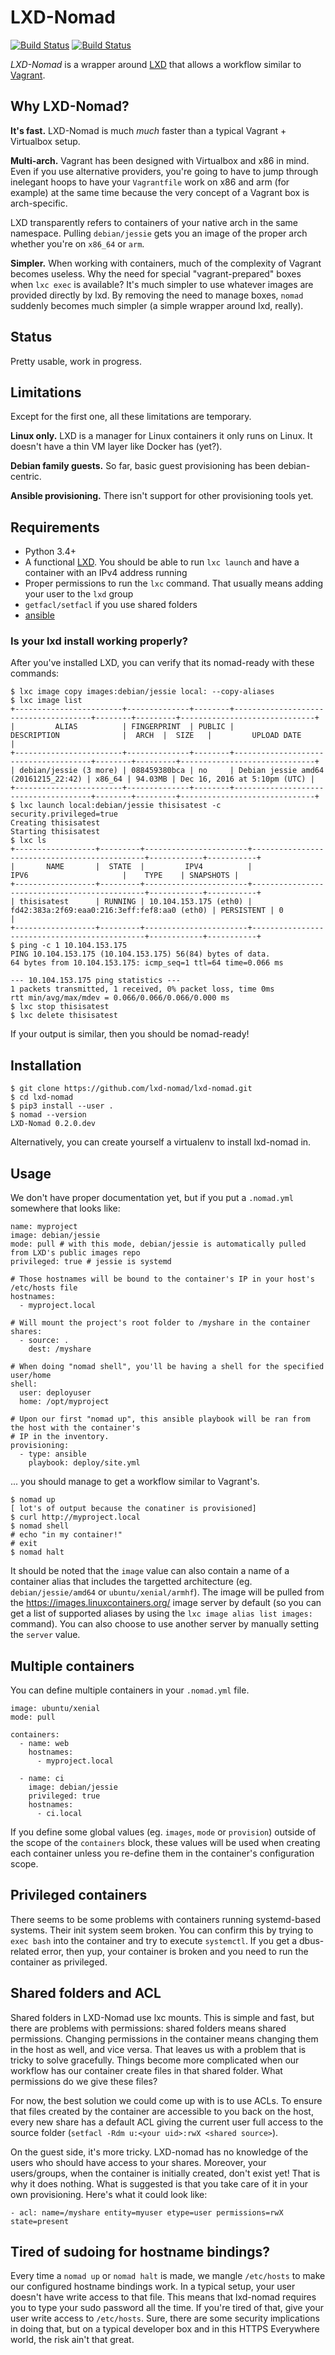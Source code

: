 # LXD-Nomad

[![Build Status](https://img.shields.io/travis/lxd-nomad/lxd-nomad.svg?style=flat-square&branch=master)](https://secure.travis-ci.org/lxd-nomad/lxd-nomad?branch=master)
[![Build Status](https://img.shields.io/codecov/c/github/lxd-nomad/lxd-nomad.svg?style=flat-square&branch=master)](https://codecov.io/github/lxd-nomad/lxd-nomad)

*LXD-Nomad* is a wrapper around [LXD][lxd] that allows a workflow similar to [Vagrant][vagrant].

## Why LXD-Nomad?

**It's fast.** LXD-Nomad is much *much* faster than a typical Vagrant + Virtualbox setup.

**Multi-arch.** Vagrant has been designed with Virtualbox and x86 in mind. Even if you use
alternative providers, you're going to have to jump through inelegant hoops to have your
`Vagrantfile` work on x86 and arm (for example) at the same time because the very concept of a
Vagrant box is arch-specific.

LXD transparently refers to containers of your native arch in the same namespace. Pulling
`debian/jessie` gets you an image of the proper arch whether you're on `x86_64` or `arm`.

**Simpler.** When working with containers, much of the complexity of Vagrant becomes useless. Why
the need for special "vagrant-prepared" boxes when `lxc exec` is available? It's much simpler to
use whatever images are provided directly by lxd. By removing the need to manage boxes, `nomad`
suddenly becomes much simpler (a simple wrapper around lxd, really).

## Status

Pretty usable, work in progress.

## Limitations

Except for the first one, all these limitations are temporary.

**Linux only.** LXD is a manager for Linux containers it only runs on Linux. It doesn't have a thin
VM layer like Docker has (yet?).

**Debian family guests.** So far, basic guest provisioning has been debian-centric.

**Ansible provisioning.** There isn't support for other provisioning tools yet.

## Requirements

* Python 3.4+
* A functional [LXD][lxd]. You should be able to run `lxc launch` and have a container with an IPv4
  address running
* Proper permissions to run the `lxc` command. That usually means adding your user to the `lxd`
  group
* `getfacl/setfacl` if you use shared folders
* [ansible][ansible]

### Is your lxd install working properly?

After you've installed LXD, you can verify that its nomad-ready with these commands:

```
$ lxc image copy images:debian/jessie local: --copy-aliases
$ lxc image list
+------------------------+--------------+--------+--------------------------------------+--------+---------+------------------------------+
|         ALIAS          | FINGERPRINT  | PUBLIC |             DESCRIPTION              |  ARCH  |  SIZE   |         UPLOAD DATE          |
+------------------------+--------------+--------+--------------------------------------+--------+---------+------------------------------+
| debian/jessie (3 more) | 088459380bca | no     | Debian jessie amd64 (20161215_22:42) | x86_64 | 94.03MB | Dec 16, 2016 at 5:10pm (UTC) |
+------------------------+--------------+--------+--------------------------------------+--------+---------+------------------------------+
$ lxc launch local:debian/jessie thisisatest -c security.privileged=true
Creating thisisatest
Starting thisisatest
$ lxc ls
+------------------+---------+-----------------------+----------------------------------------------+------------+-----------+
|       NAME       |  STATE  |         IPV4          |                     IPV6                     |    TYPE    | SNAPSHOTS |
+------------------+---------+-----------------------+----------------------------------------------+------------+-----------+
| thisisatest      | RUNNING | 10.104.153.175 (eth0) | fd42:383a:2f69:eaa0:216:3eff:fef8:aa0 (eth0) | PERSISTENT | 0         |
+------------------+---------+-----------------------+----------------------------------------------+------------+-----------+
$ ping -c 1 10.104.153.175
PING 10.104.153.175 (10.104.153.175) 56(84) bytes of data.
64 bytes from 10.104.153.175: icmp_seq=1 ttl=64 time=0.066 ms

--- 10.104.153.175 ping statistics ---
1 packets transmitted, 1 received, 0% packet loss, time 0ms
rtt min/avg/max/mdev = 0.066/0.066/0.066/0.000 ms
$ lxc stop thisisatest
$ lxc delete thisisatest
```

If your output is similar, then you should be nomad-ready!

## Installation

```
$ git clone https://github.com/lxd-nomad/lxd-nomad.git
$ cd lxd-nomad
$ pip3 install --user .
$ nomad --version
LXD-Nomad 0.2.0.dev
```

Alternatively, you can create yourself a virtualenv to install lxd-nomad in.

## Usage

We don't have proper documentation yet, but if you put a `.nomad.yml` somewhere that looks like:

```
name: myproject
image: debian/jessie
mode: pull # with this mode, debian/jessie is automatically pulled from LXD's public images repo
privileged: true # jessie is systemd

# Those hostnames will be bound to the container's IP in your host's /etc/hosts file
hostnames:
  - myproject.local

# Will mount the project's root folder to /myshare in the container
shares:
  - source: .
    dest: /myshare

# When doing "nomad shell", you'll be having a shell for the specified user/home
shell:
  user: deployuser
  home: /opt/myproject

# Upon our first "nomad up", this ansible playbook will be ran from the host with the container's
# IP in the inventory.
provisioning:
  - type: ansible
    playbook: deploy/site.yml
```

... you should manage to get a workflow similar to Vagrant's.

```
$ nomad up
[ lot's of output because the conatiner is provisioned]
$ curl http://myproject.local
$ nomad shell
# echo "in my container!"
# exit
$ nomad halt
```

It should be noted that the `image` value can also contain a name of a container alias that
includes the targetted architecture (eg. `debian/jessie/amd64` or `ubuntu/xenial/armhf`). The
image will be pulled from the https://images.linuxcontainers.org/ image server by default (so you
can get a list of supported aliases by using the `lxc image alias list images:` command). You can
also choose to use another server by manually setting the `server` value.

## Multiple containers

You can define multiple containers in your `.nomad.yml` file.

```
image: ubuntu/xenial
mode: pull

containers:
  - name: web
    hostnames:
      - myproject.local

  - name: ci
    image: debian/jessie
    privileged: true
    hostnames:
      - ci.local

```

If you define some global values (eg. `images`, `mode` or `provision`) outside of the scope of the
`containers` block, these values will be used when creating each container unless you re-define them
in the container's configuration scope.

## Privileged containers

There seems to be some problems with containers running systemd-based systems. Their init system
seem broken. You can confirm this by trying to `exec bash` into the container and try to execute
`systemctl`. If you get a dbus-related error, then yup, your container is broken and you need to
run the container as privileged.

## Shared folders and ACL

Shared folders in LXD-Nomad use lxc mounts. This is simple and fast, but there are problems with
permissions: shared folders means shared permissions. Changing permissions in the container means
changing them in the host as well, and vice versa. That leaves us with a problem that is tricky
to solve gracefully. Things become more complicated when our workflow has our container create
files in that shared folder. What permissions do we give these files?

For now, the best solution we could come up with is to use ACLs. To ensure that files created
by the container are accessible to you back on the host, every new share has a default ACL giving
the current user full access to the source folder (`setfacl -Rdm u:<your uid>:rwX <shared source>`).

On the guest side, it's more tricky. LXD-nomad has no knowledge of the users who should have
access to your shares. Moreover, your users/groups, when the container is initially created, don't
exist yet! That is why it does nothing. What is suggested is that you take care of it in your own
provisioning. Here's what it could look like:

```
- acl: name=/myshare entity=myuser etype=user permissions=rwX state=present
```

## Tired of sudoing for hostname bindings?

Every time a `nomad up` or `nomad halt` is made, we mangle `/etc/hosts` to make our configured
hostname bindings work. In a typical setup, your user doesn't have write access to that file. This
means that lxd-nomad requires you to type your sudo password all the time. If you're tired of that,
give your user write access to `/etc/hosts`. Sure, there are some security implications in doing
that, but on a typical developer box and in this HTTPS Everywhere world, the risk ain't that great.

[lxd]: https://linuxcontainers.org/lxd/
[vagrant]: https://www.vagrantup.com/
[ansible]: https://www.ansible.com/
